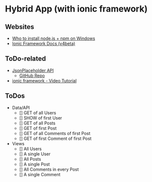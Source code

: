# Hybrid App (with ionic framework)

## Websites
- [Who to install node.js + npm on Windows](https://blog.teamtreehouse.com/install-node-js-npm-windows)
- [Ionic Framework Docs (v4beta)](https://beta.ionicframework.com/docs/)

## ToDo-related
- [JsonPlaceholder API](https://jsonplaceholder.typicode.com/)
  - [GitHub Repo](https://github.com/typicode/json-server)
- [ionic framework - Video Tutorial](https://www.youtube.com/watch?v=YwSzqeBchEc)

## ToDos
- Data/API
	- [] GET of all Users
	- [] SHOW of first User
	- [] GET of all Posts
	- [] GET of first Post
	- [] GET of all Comments of first Post
	- [] GET of first Comment of first Post
- Views
    - [] All Users
	- [] A single User
	- [] All Posts
	- [] A single Post
	- [] All Comments in every Post
	- [] A single Comment
